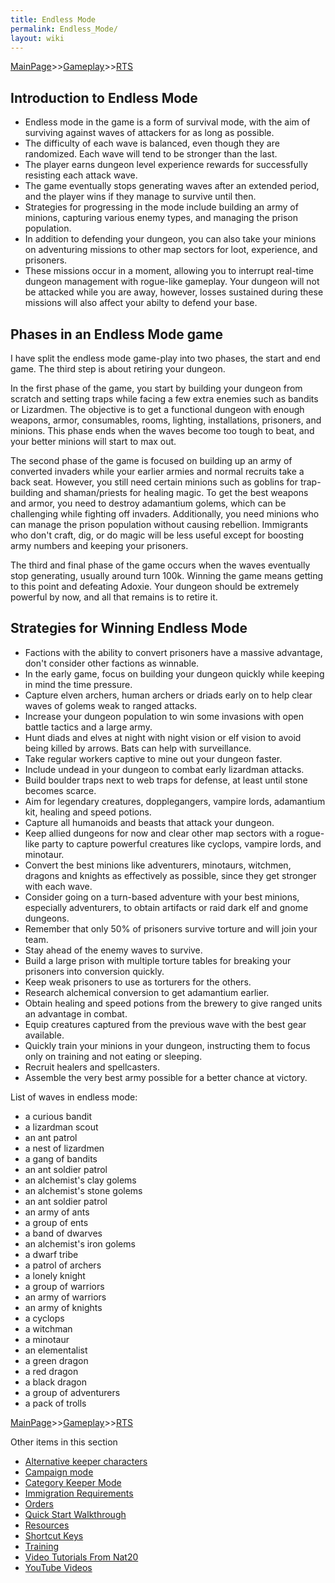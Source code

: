 ```yaml
---
title: Endless Mode
permalink: Endless_Mode/
layout: wiki
---
```


[MainPage](/keeperrl_wiki/ "wikilink")>>[Gameplay](/keeperrl_wiki/Gameplay "wikilink")>>[RTS](/keeperrl_wiki/RTS "wikilink")


Introduction to Endless Mode
----------------------------

* Endless mode in the game is a form of survival mode, with the aim of surviving against waves of attackers for as long as possible.
* The difficulty of each wave is balanced, even though they are randomized. Each wave will tend to be stronger than the last.
* The player earns dungeon level experience rewards for successfully resisting each attack wave.
* The game eventually stops generating waves after an extended period, and the player wins if they manage to survive until then.
* Strategies for progressing in the mode include building an army of minions, capturing various enemy types, and managing the prison population.
* In addition to defending your dungeon, you can also take your minions on adventuring missions to other map sectors for loot, experience, and prisoners.
* These missions occur in a moment, allowing you to interrupt real-time dungeon management with rogue-like gameplay. Your dungeon will not be attacked while
  you are away, however, losses sustained during these missions will also affect your abilty to defend your base.


Phases in an Endless Mode game
------------------------------

I have split the endless mode game-play into two phases, the start and
end game. The third step is about retiring your dungeon.


In the first phase of the game, you start by building your dungeon from scratch and setting traps while facing a few extra enemies such as bandits or Lizardmen. The objective is to get a functional dungeon with enough weapons, armor, consumables, rooms, lighting, installations, prisoners, and minions. This phase ends when the waves become too tough to beat, and your better minions will start to max out.


The second phase of the game is focused on building up an army of converted invaders while your earlier armies and normal recruits take a back seat. However, you still need certain minions such as goblins for trap-building and shaman/priests for healing magic. To get the best weapons and armor, you need to destroy adamantium golems, which can be challenging while fighting off invaders. Additionally, you need minions who can manage the prison population without causing rebellion. Immigrants who don't craft, dig, or do magic will be less useful except for boosting army numbers and keeping your prisoners.


The third and final phase of the game occurs when the waves eventually stop generating, usually around turn 100k. Winning the game means getting to this point and defeating Adoxie. Your dungeon should be extremely powerful by now, and all that remains is to retire it.


Strategies for Winning Endless Mode
-----------------------------------

* Factions with the ability to convert prisoners have a massive advantage, don't consider other factions as winnable.
* In the early game, focus on building your dungeon quickly while keeping in mind the time pressure.
* Capture elven archers, human archers or driads early on to help clear waves of golems weak to ranged attacks.
* Increase your dungeon population to win some invasions with open battle tactics and a large army.
* Hunt diads and elves at night with night vision or elf vision to avoid being killed by arrows. Bats can help with surveillance.
* Take regular workers captive to mine out your dungeon faster.
* Include undead in your dungeon to combat early lizardman attacks.
* Build boulder traps next to web traps for defense, at least until stone becomes scarce.
* Aim for legendary creatures, dopplegangers, vampire lords, adamantium kit, healing and speed potions.
* Capture all humanoids and beasts that attack your dungeon.
* Keep allied dungeons for now and clear other map sectors with a rogue-like party to capture powerful creatures like cyclops, vampire lords, and minotaur.
* Convert the best minions like adventurers, minotaurs, witchmen, dragons and knights as effectively as possible, since they get stronger with each wave. 
* Consider going on a turn-based adventure with your best minions, especially adventurers, to obtain artifacts or raid dark elf and gnome dungeons.
* Remember that only 50% of prisoners survive torture and will join your team.
* Stay ahead of the enemy waves to survive.
* Build a large prison with multiple torture tables for breaking your prisoners into conversion quickly.
* Keep weak prisoners to use as torturers for the others.
* Research alchemical conversion to get adamantium earlier.
* Obtain healing and speed potions from the brewery to give ranged units an advantage in combat.
* Equip creatures captured from the previous wave with the best gear available.
* Quickly train your minions in your dungeon, instructing them to focus only on training and not eating or sleeping.
* Recruit healers and spellcasters.
* Assemble the very best army possible for a better chance at victory.


List of waves in endless mode:

-   a curious bandit
-   a lizardman scout
-   an ant patrol
-   a nest of lizardmen
-   a gang of bandits
-   an ant soldier patrol
-   an alchemist's clay golems
-   an alchemist's stone golems
-   an ant soldier patrol
-   an army of ants
-   a group of ents
-   a band of dwarves
-   an alchemist's iron golems
-   a dwarf tribe
-   a patrol of archers
-   a lonely knight
-   a group of warriors
-   an army of warriors
-   an army of knights
-   a cyclops
-   a witchman
-   a minotaur
-   an elementalist
-   a green dragon
-   a red dragon
-   a black dragon
-   a group of adventurers
-   a pack of trolls


[MainPage](/keeperrl_wiki/ "wikilink")>>[Gameplay](/keeperrl_wiki/Gameplay "wikilink")>>[RTS](/keeperrl_wiki/RTS "wikilink")

Other items in this section
-    [Alternative keeper characters](/keeperrl_wiki/Alternative_Keeper_Characters "wikilink")
-    [Campaign mode](/keeperrl_wiki/Campaign_Mode "wikilink")
-    [Category Keeper Mode](/keeperrl_wiki/Category_Keeper_Mode "wikilink")
-    [Immigration Requirements](/keeperrl_wiki/Immigration_Requirements "wikilink")
-    [Orders](/keeperrl_wiki/Orders "wikilink")
-    [Quick Start Walkthrough](/keeperrl_wiki/Quick_Start_Walkthrough "wikilink")
-    [Resources](/keeperrl_wiki/Resources "wikilink")
-    [Shortcut Keys](/keeperrl_wiki/Shortcut_Keys "wikilink")
-    [Training](/keeperrl_wiki/Training "wikilink")
-    [Video Tutorials From Nat20](/keeperrl_wiki/Video_Tutorials_From_Nat20 "wikilink")
-    [YouTube Videos](/keeperrl_wiki/YouTube_Videos "wikilink")
